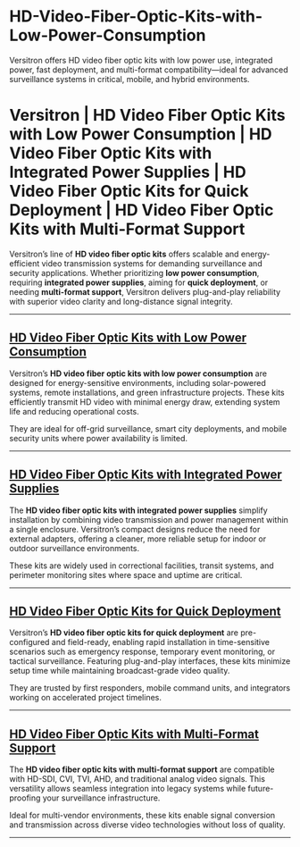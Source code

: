 # HD-Video-Fiber-Optic-Kits-with-Low-Power-Consumption
Versitron offers HD video fiber optic kits with low power use, integrated power, fast deployment, and multi-format compatibility—ideal for advanced surveillance systems in critical, mobile, and hybrid environments.
# Versitron | HD Video Fiber Optic Kits with Low Power Consumption | HD Video Fiber Optic Kits with Integrated Power Supplies | HD Video Fiber Optic Kits for Quick Deployment | HD Video Fiber Optic Kits with Multi-Format Support

Versitron’s line of **HD video fiber optic kits** offers scalable and energy-efficient video transmission systems for demanding surveillance and security applications. Whether prioritizing **low power consumption**, requiring **integrated power supplies**, aiming for **quick deployment**, or needing **multi-format support**, Versitron delivers plug-and-play reliability with superior video clarity and long-distance signal integrity.

---

## [HD Video Fiber Optic Kits with Low Power Consumption](https://www.versitron.com/products/hdcvitr2a03-high-definition-fiber-optic-video-hdcvi-ahd-hdtvi-installation-kit-7)  
Versitron’s **HD video fiber optic kits with low power consumption** are designed for energy-sensitive environments, including solar-powered systems, remote installations, and green infrastructure projects. These kits efficiently transmit HD video with minimal energy draw, extending system life and reducing operational costs.

They are ideal for off-grid surveillance, smart city deployments, and mobile security units where power availability is limited.

---

## [HD Video Fiber Optic Kits with Integrated Power Supplies](https://www.versitron.com/products/hdcvitr2a05-high-definition-fiber-optic-video-hdcvi-ahd-hdtvi-installation-kit-8) 
The **HD video fiber optic kits with integrated power supplies** simplify installation by combining video transmission and power management within a single enclosure. Versitron’s compact designs reduce the need for external adapters, offering a cleaner, more reliable setup for indoor or outdoor surveillance environments.

These kits are widely used in correctional facilities, transit systems, and perimeter monitoring sites where space and uptime are critical.

---

## [HD Video Fiber Optic Kits for Quick Deployment](https://www.versitron.com/products/high-definition-fiber-optic-video-hdcvi-ahd-hdtvi-installation-kit-17)  
Versitron’s **HD video fiber optic kits for quick deployment** are pre-configured and field-ready, enabling rapid installation in time-sensitive scenarios such as emergency response, temporary event monitoring, or tactical surveillance. Featuring plug-and-play interfaces, these kits minimize setup time while maintaining broadcast-grade video quality.

They are trusted by first responders, mobile command units, and integrators working on accelerated project timelines.

---

## [HD Video Fiber Optic Kits with Multi-Format Support](https://www.versitron.com/products/high-definition-fiber-optic-video-hdcvi-ahd-hdtvi-installation-kit-38)  
The **HD video fiber optic kits with multi-format support** are compatible with HD-SDI, CVI, TVI, AHD, and traditional analog video signals. This versatility allows seamless integration into legacy systems while future-proofing your surveillance infrastructure.

Ideal for multi-vendor environments, these kits enable signal conversion and transmission across diverse video technologies without loss of quality.

---
